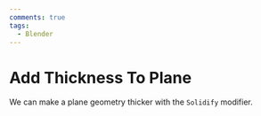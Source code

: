 ```yaml
---
comments: true
tags:
  - Blender
---
```


# Add Thickness To Plane

We can make a plane geometry thicker with the `Solidify` modifier.
